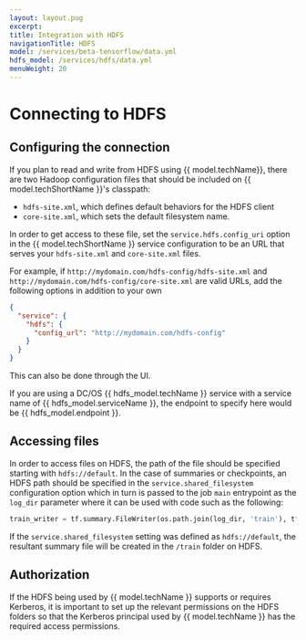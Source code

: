 ```yaml
---
layout: layout.pug
excerpt:
title: Integration with HDFS
navigationTitle: HDFS
model: /services/beta-tensorflow/data.yml
hdfs_model: /services/hdfs/data.yml
menuWeight: 20
---
```


# Connecting to HDFS

## Configuring the connection

If you plan to read and write from HDFS using {{ model.techName}}, there are two Hadoop configuration files that should be included on {{ model.techShortName }}'s classpath:
* `hdfs-site.xml`, which defines default behaviors for the HDFS client
* `core-site.xml`, which sets the default filesystem name.

In order to get access to these file, set the `service.hdfs.config_uri` option in the {{ model.techShortName }} service configuration to be an URL that serves your `hdfs-site.xml` and `core-site.xml` files.

For example, if `http://mydomain.com/hdfs-config/hdfs-site.xml` and `http://mydomain.com/hdfs-config/core-site.xml` are valid URLs, add the following options in addition to your own
```json
{
  "service": {
    "hdfs": {
      "config_url": "http://mydomain.com/hdfs-config"
    }
  }
}
```
This can also be done through the UI.

If you are using a DC/OS {{ hdfs_model.techName }} service with a service name of {{ hdfs_model.serviceName }}, the endpoint to specify here would be {{ hdfs_model.endpoint }}.

## Accessing files

In order to access files on HDFS, the path of the file should be specified starting with `hdfs://default`. In the case of summaries or checkpoints, an HDFS path should be specified in the `service.shared_filesystem` configuration option which in turn is passed to the job `main` entrypoint as the `log_dir` parameter where it can be used with code such as the following:
```python
train_writer = tf.summary.FileWriter(os.path.join(log_dir, 'train'), tf.get_default_graph())
```

If the `service.shared_filesystem` setting was defined as `hdfs://default`, the resultant summary file will be created in the `/train` folder on HDFS.


## Authorization

If the HDFS being used by {{ model.techName }} supports or requires Kerberos, it is important to set up the relevant permissions on the HDFS folders so that the Kerberos principal used by {{ model.techName }} has the required access permissions.
